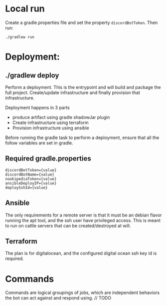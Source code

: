# Local run

Create a gradle.properties file and set the property `discordBotToken`.  Then run:

    ./gradlew run
    
    
# Deployment:

## ./gradlew deploy
Perform a deployment.  This is the entrypoint and will build and package the full project.  Create/update infrastructure
and finally provision that infrastructure.


Deployment happens in 3 parts

* produce artifact using gradle shadowJar plugin
* Create infrastructure using terraform
* Provision infrastructure using ansible

Before running the gradle task to perform a deployment, ensure that all the follow variables are set in gradle.

## Required gradle.properties

    discordBotToken={value}
    discordBotName={value}
    nookipediaToken={value}
    ansibleDeployIP={value}
    deploySshId={value}

## Ansible
The only requirements for a remote server is that it must be an debian flavor running the apt tool, and the ssh user 
have privileged access.  This is meant to run on cattle servers that can be created/destroyed at will.
    
## Terraform

The plan is for digitalocean, and the configured digital ocean ssh key id is required.

# Commands

Commands are logical groupings of jobs, which are independent behaviors the bot can act against and respond using.
 // TODO